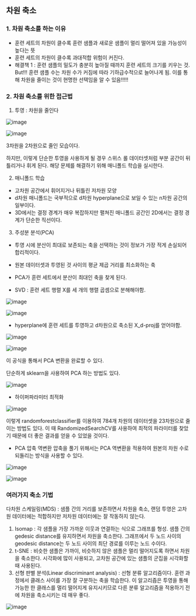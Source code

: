 ## 차원 축소

### 1. 차원 축소를 하는 이유
- 훈련 세트의 차원이 클수록 훈련 샘플과 새로운 샘플이 멀리 떨어져 있을 가능성이 높다는 뜻
- 훈련 세트의 차원이 클수록 과대적합 위험이 커진다.
- 해결책 1 : 훈련 샘플의 밀도가 충분히 높아질 때까지 훈련 세트의 크기를 키우는 것. But!!! 훈련 샘플 수는 차원 수가 커짐에 따라 기하급수적으로 늘어나게 됨. 이를 통해 차원을 줄이는 것이 현명한 선택임을 알 수 있음!!!!!

### 2. 차원 축소를 위한 접근법
1) 투영 : 차원을 줄인다

![image](https://github.com/user-attachments/assets/85428a7c-392c-4989-b0cc-5b26f0bfc1cc)

![image](https://github.com/user-attachments/assets/67c2ab74-cf42-4c72-9558-dc35472bfa00)

3차원을 2차원으로 줄인 모습이다.

하지만, 이렇게 단순한 투영을 사용하게 될 경우 스위스 롤 데이터셋처럼 부분 공간이 뒤틀리거나 휘게 된다.
해당 문제를 해결하기 위해 매니폴드 학습을 실시한다.

2) 매니폴드 학습
- 고차원 공간에서 휘어지거나 뒤틀린 저차원 모양
- d차원 매니폴드는 국부적으로 d차원 hyperplane으로 보일 수 있는 n차원 공간의 일부이다.
- 3D에서는 결정 경계가 매우 복잡하지만 펼쳐진 매니폴드 공간인 2D에서는 결정 경계가 단순한 직선이다.

3) 주성분 분석(PCA)
- 투영 시에 분산이 최대로 보존되는 축을 선택하는 것이 정보가 가장 적게 손실되어 합리적이다.
- 원본 데이터셋과 투영된 것 사이의 평균 제곱 거리를 최소화하는 축
- PCA가 훈련 세트에서 분산이 최대인 축을 찾게 된다.

- SVD : 훈련 세트 행렬 X를 세 개의 행렬 곱셈으로 분해해야함.

![image](https://github.com/user-attachments/assets/f0870af9-96fa-4704-8be5-457c5ec8e614)

![image](https://github.com/user-attachments/assets/aaeca14e-9bee-4acb-bfb8-c6fccea084c4)

- hyperplane에 훈련 세트를 투영하고 d차원으로 축소된 X_d-proj를 얻어야함.

![image](https://github.com/user-attachments/assets/202c1678-d587-470e-b203-eb1435fa704a)

![image](https://github.com/user-attachments/assets/1dfc51cc-6d64-44eb-b122-a8c2b0f95281)

이 공식을 통해서 PCA 변환을 완료할 수 있다.

단순하게 sklearn을 사용하여 PCA 하는 방법도 있다.

![image](https://github.com/user-attachments/assets/4467009a-11f8-4e37-a5ab-4ea2866da231)

- 하이퍼파라미터 최적화

![image](https://github.com/user-attachments/assets/8700c920-d6c7-4eeb-a077-bf8b8426a302)

이렇게 randomforestclassifier를 이용하여 784개 차원의 데이터셋을 23차원으로 줄이는 방법도 있다. 이 때 RandomizedSearchCV를 사용하여 최적의 파라미터를 찾았기 때문에 더 좋은 결과를 얻을 수 있었을 것이다.

- PCA 압축 역변환
압축을 풀기 위해서는 PCA 역변환을 적용하여 원본의 차원 수로 되돌리는 방식을 사용할 수 있다.

![image](https://github.com/user-attachments/assets/f41baa6b-3988-494a-9d99-7c01199a8704)

![image](https://github.com/user-attachments/assets/5cdc67b5-dd61-411a-b066-76ff3934ba6e)

### 여러가지 축소 기법
다차원 스케일링(MDS) : 샘플 간의 거리를 보존하면서 차원을 축소, 랜덤 투영은 고차원 데이터에는 적합하지만 저차원 데이터에는 잘 작동하지 않는다.

1. Isomap : 각 샘플을 가장 가까운 이웃과 연결하는 식으로 그래프를 형성. 샘플 간의 gedesic distance를 유지하면서 차원을 축소한다. 그래프에서 두 노드 사이의 geodesic distance는 두 노드 사이의 최단 경로를 이루는 노드 수이다.
2. t-SNE : 비슷한 샘플은 가까이, 비슷하지 않은 샘플은 멀리 떨어지도록 하면서 차원을 축소한다. 시각화에 많이 사용되고, 고차원 공간에 있는 샘플의 군집을 시각화할 때 사용된다.
3. 선형 판별 분석(Linear discriminant analysis) : 선형 분류 알고리즘이다. 훈련 과정에서 클래스 사이를 가장 잘 구분하는 축을 학습한다. 이 알고리즘은 투영을 통해 가능한 한 클래스를 멀리 떨어지게 유지시키므로 다른 분류 알고리즘을 적용하기 전에 차원을 축소시키는 데 매우 좋다.

![image](https://github.com/user-attachments/assets/95010192-819f-4d08-88c4-4558634a950f)


